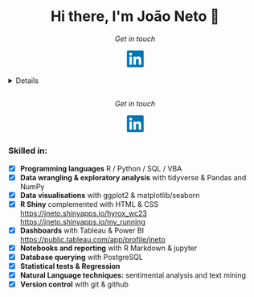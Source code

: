 <h1 align="center"> Hi there, I'm João Neto 👋  </h1>
<p align = "center">
  <i> 
    Get in touch
  </i>
</p>
<p align="center">
  <a href = "https://www.linkedin.com/in/joaonetoprofile/" target = "_blank">
    <img src = "https://github.com/devicons/devicon/blob/master/icons/linkedin/linkedin-original.svg" alt = "linkedin logo" width = "35" height = "35" />
  </a> 
</p>

<details align="center>
<summary> <b>🔎 Expand for more! </b> </summary>
      <details><summary><b>👤 About me</b></summary>
            AAAAAAAAAAAAAAAAAAAAAAAAAAAAAAAAAAAAAAAAAAAAAAAAaa
            AAAAAAAAAAAAAAAAAAAAAAAAAAAAAAAAAAAAAAAAAAAAAAAAAA
      </details>
      <details> <summary><b>💻 Tech </b></summary> <br>
            <table>
              <thead>
                <tr>
                  <th>Technology</th>
                  <th>Libraries & Frameworks </th>
                </tr>
              </thead>
              <tbody>
                <tr>
                  <td>R programming</td>
                  <td>Row 1, Cell 2</td>
                </tr>
                <tr>
                  <td>Python</td>
                  <td>Row 2, Cell 2</td>
                </tr>
                <tr>
                  <td> SQL </td>
                  <td>Row 3, Cell 2</td>
                </tr>
                <tr>
                  <td> R Shiny </td>
                  <td>Row 4, Cell 2</td>
                </tr>
                <tr>
                  <td> Tableau </td>
                  <td>Row 5, Cell 2</td>
                </tr>
                <tr>
                  <td> HTML & CSS </td>
                  <td>Row 6, Cell 2</td>
                </tr>
              </tbody>
            </table>
      </details>
      <details> <summary><b>😍 Area of Interest </b></summary>  
      <ul align = "left">
            📉Data Analysis
                  <ol>▪️ Data clean and transformation </ol>
                  <ol>▪️ Provide data-driven insights to aid decision-making </ol>
                  <ol>▪️ Create impactful Data Visualisations</ol>
            📉Data Analysis
                  <ol>▪️ Automation solutions/systems </ol>
                  <ol>▪️ Tool development for process improvements </ol>
      </ul>      
      </details>    
</details>        

##
<p align = "center">
  <i> 
    Get in touch
  </i>
</p>
<p align="center">
  <a href = "https://www.linkedin.com/in/joaonetoprofile/" target = "_blank">
    <img src = "https://github.com/devicons/devicon/blob/master/icons/linkedin/linkedin-original.svg" alt = "linkedin logo" width = "35" height = "35" />
  </a> 
</p>
            
### Skilled in:
- [x] **Programming languages** R / Python / SQL / VBA
- [x] **Data wrangling & exploratory analysis** with tidyverse & Pandas and NumPy
- [x] **Data visualisations** with ggplot2 & matplotlib/seaborn
- [X] **R Shiny** complemented with HTML & CSS      
      https://jneto.shinyapps.io/hyrox_wc23              
      https://jneto.shinyapps.io/my_running                         
- [x] **Dashboards** with Tableau & Power BI         
      https://public.tableau.com/app/profile/jneto                      
- [x] **Notebooks and reporting** with R Markdown & jupyter
- [x] **Database querying** with PostgreSQL
- [x] **Statistical tests & Regression**
- [x] **Natural Language techniques:** sentimental analysis and text mining
- [x] **Version control** with git & github
##

